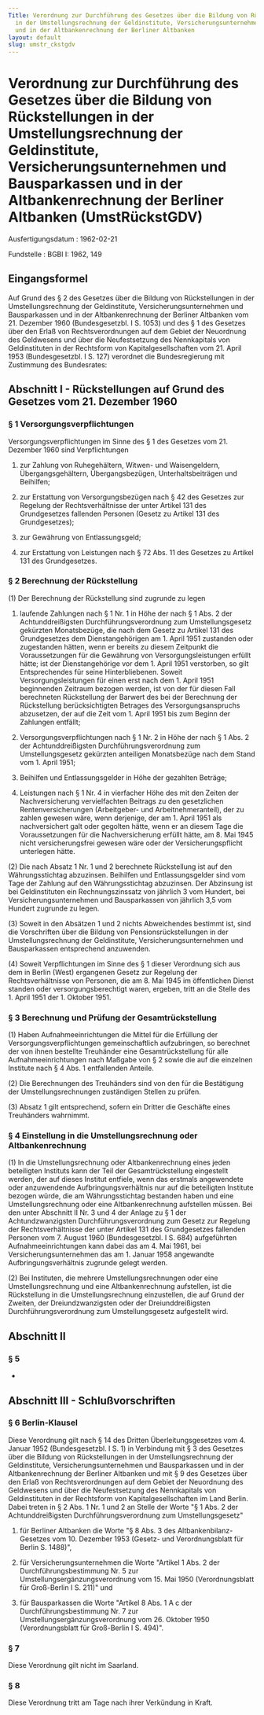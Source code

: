 ```yaml
---
Title: Verordnung zur Durchführung des Gesetzes über die Bildung von Rückstellungen
  in der Umstellungsrechnung der Geldinstitute, Versicherungsunternehmen und Bausparkassen
  und in der Altbankenrechnung der Berliner Altbanken
layout: default
slug: umstr_ckstgdv
---
```


# Verordnung zur Durchführung des Gesetzes über die Bildung von Rückstellungen in der Umstellungsrechnung der Geldinstitute, Versicherungsunternehmen und Bausparkassen und in der Altbankenrechnung der Berliner Altbanken (UmstRückstGDV)

Ausfertigungsdatum
:   1962-02-21

Fundstelle
:   BGBl I: 1962, 149



## Eingangsformel

Auf Grund des § 2 des Gesetzes über die Bildung von Rückstellungen in
der Umstellungsrechnung der Geldinstitute, Versicherungsunternehmen
und Bausparkassen und in der Altbankenrechnung der Berliner Altbanken
vom 21. Dezember 1960 (Bundesgesetzbl. I S. 1053) und des § 1 des
Gesetzes über den Erlaß von Rechtsverordnungen auf dem Gebiet der
Neuordnung des Geldwesens und über die Neufestsetzung des Nennkapitals
von Geldinstituten in der Rechtsform von Kapitalgesellschaften vom 21.
April 1953 (Bundesgesetzbl. I S. 127) verordnet die Bundesregierung
mit Zustimmung des Bundesrates:


## Abschnitt I - Rückstellungen auf Grund des Gesetzes vom 21. Dezember 1960



### § 1 Versorgungsverpflichtungen

Versorgungsverpflichtungen im Sinne des § 1 des Gesetzes vom 21.
Dezember 1960 sind Verpflichtungen

1.  zur Zahlung von Ruhegehältern, Witwen- und Waisengeldern,
    Übergangsgehältern, Übergangsbezügen, Unterhaltsbeiträgen und
    Beihilfen;


2.  zur Erstattung von Versorgungsbezügen nach § 42 des Gesetzes zur
    Regelung der Rechtsverhältnisse der unter Artikel 131 des
    Grundgesetzes fallenden Personen (Gesetz zu Artikel 131 des
    Grundgesetzes);


3.  zur Gewährung von Entlassungsgeld;


4.  zur Erstattung von Leistungen nach § 72 Abs. 11 des Gesetzes zu
    Artikel 131 des Grundgesetzes.





### § 2 Berechnung der Rückstellung

(1) Der Berechnung der Rückstellung sind zugrunde zu legen

1.  laufende Zahlungen nach § 1 Nr. 1 in Höhe der nach § 1 Abs. 2 der
    Achtunddreißigsten Durchführungsverordnung zum Umstellungsgesetz
    gekürzten Monatsbezüge, die nach dem Gesetz zu Artikel 131 des
    Grundgesetzes dem Dienstangehörigen am 1. April 1951 zustanden oder
    zugestanden hätten, wenn er bereits zu diesem Zeitpunkt die
    Voraussetzungen für die Gewährung von Versorgungsleistungen erfüllt
    hätte; ist der Dienstangehörige vor dem 1. April 1951 verstorben, so
    gilt Entsprechendes für seine Hinterbliebenen. Soweit
    Versorgungsleistungen für einen erst nach dem 1. April 1951
    beginnenden Zeitraum bezogen werden, ist von der für diesen Fall
    berechneten Rückstellung der Barwert des bei der Berechnung der
    Rückstellung berücksichtigten Betrages des Versorgungsanspruchs
    abzusetzen, der auf die Zeit vom 1. April 1951 bis zum Beginn der
    Zahlungen entfällt;


2.  Versorgungsverpflichtungen nach § 1 Nr. 2 in Höhe der nach § 1 Abs. 2
    der Achtunddreißigsten Durchführungsverordnung zum Umstellungsgesetz
    gekürzten anteiligen Monatsbezüge nach dem Stand vom 1. April 1951;


3.  Beihilfen und Entlassungsgelder in Höhe der gezahlten Beträge;


4.  Leistungen nach § 1 Nr. 4 in vierfacher Höhe des mit den Zeiten der
    Nachversicherung vervielfachten Beitrags zu den gesetzlichen
    Rentenversicherungen (Arbeitgeber- und Arbeitnehmeranteil), der zu
    zahlen gewesen wäre, wenn derjenige, der am 1. April 1951 als
    nachversichert galt oder gegolten hätte, wenn er an diesem Tage die
    Voraussetzungen für die Nachversicherung erfüllt hätte, am 8. Mai 1945
    nicht versicherungsfrei gewesen wäre oder der Versicherungspflicht
    unterlegen hätte.




(2) Die nach Absatz 1 Nr. 1 und 2 berechnete Rückstellung ist auf den
Währungsstichtag abzuzinsen. Beihilfen und Entlassungsgelder sind vom
Tage der Zahlung auf den Währungsstichtag abzuzinsen. Der Abzinsung
ist bei Geldinstituten ein Rechnungszinssatz von jährlich 3 vom
Hundert, bei Versicherungsunternehmen und Bausparkassen von jährlich
3,5 vom Hundert zugrunde zu legen.

(3) Soweit in den Absätzen 1 und 2 nichts Abweichendes bestimmt ist,
sind die Vorschriften über die Bildung von Pensionsrückstellungen in
der Umstellungsrechnung der Geldinstitute, Versicherungsunternehmen
und Bausparkassen entsprechend anzuwenden.

(4) Soweit Verpflichtungen im Sinne des § 1 dieser Verordnung sich aus
dem in Berlin (West) ergangenen Gesetz zur Regelung der
Rechtsverhältnisse von Personen, die am 8. Mai 1945 im öffentlichen
Dienst standen oder versorgungsberechtigt waren, ergeben, tritt an die
Stelle des 1. April 1951 der 1. Oktober 1951.


### § 3 Berechnung und Prüfung der Gesamtrückstellung

(1) Haben Aufnahmeeinrichtungen die Mittel für die Erfüllung der
Versorgungsverpflichtungen gemeinschaftlich aufzubringen, so berechnet
der von ihnen bestellte Treuhänder eine Gesamtrückstellung für alle
Aufnahmeeinrichtungen nach Maßgabe von § 2 sowie die auf die einzelnen
Institute nach § 4 Abs. 1 entfallenden Anteile.

(2) Die Berechnungen des Treuhänders sind von den für die Bestätigung
der Umstellungsrechnungen zuständigen Stellen zu prüfen.

(3) Absatz 1 gilt entsprechend, sofern ein Dritter die Geschäfte eines
Treuhänders wahrnimmt.


### § 4 Einstellung in die Umstellungsrechnung oder Altbankenrechnung

(1) In die Umstellungsrechnung oder Altbankenrechnung eines jeden
beteiligten Instituts kann der Teil der Gesamtrückstellung eingestellt
werden, der auf dieses Institut entfiele, wenn das erstmals
angewendete oder anzuwendende Aufbringungsverhältnis nur auf die
beteiligten Institute bezogen würde, die am Währungsstichtag bestanden
haben und eine Umstellungsrechnung oder eine Altbankenrechnung
aufstellen müssen. Bei den unter Abschnitt II Nr. 3 und 4 der Anlage
zu § 1 der Achtundzwanzigsten Durchführungsverordnung zum Gesetz zur
Regelung der Rechtsverhältnisse der unter Artikel 131 des
Grundgesetzes fallenden Personen vom 7. August 1960 (Bundesgesetzbl. I
S. 684) aufgeführten Aufnahmeeinrichtungen kann dabei das am 4. Mai
1961, bei Versicherungsunternehmen das am 1. Januar 1958 angewandte
Aufbringungsverhältnis zugrunde gelegt werden.

(2) Bei Instituten, die mehrere Umstellungsrechnungen oder eine
Umstellungsrechnung und eine Altbankenrechnung aufstellen, ist die
Rückstellung in die Umstellungsrechnung einzustellen, die auf Grund
der Zweiten, der Dreiundzwanzigsten oder der Dreiunddreißigsten
Durchführungsverordnung zum Umstellungsgesetz aufgestellt wird.


## Abschnitt II



### § 5

-


## Abschnitt III - Schlußvorschriften



### § 6 Berlin-Klausel

Diese Verordnung gilt nach § 14 des Dritten Überleitungsgesetzes vom
4\. Januar 1952 (Bundesgesetzbl. I S. 1) in Verbindung mit § 3 des
Gesetzes über die Bildung von Rückstellungen in der
Umstellungsrechnung der Geldinstitute, Versicherungsunternehmen und
Bausparkassen und in der Altbankenrechnung der Berliner Altbanken und
mit § 9 des Gesetzes über den Erlaß von Rechtsverordnungen auf dem
Gebiet der Neuordnung des Geldwesens und über die Neufestsetzung des
Nennkapitals von Geldinstituten in der Rechtsform von
Kapitalgesellschaften im Land Berlin. Dabei treten in § 2 Abs. 1 Nr. 1
und 2 an Stelle der Worte "§ 1 Abs. 2 der Achtunddreißigsten
Durchführungsverordnung zum Umstellungsgesetz"

1.  für Berliner Altbanken die Worte "§ 8 Abs. 3 des Altbankenbilanz-
    Gesetzes vom 10. Dezember 1953 (Gesetz- und Verordnungsblatt für
    Berlin S. 1488)",


2.  für Versicherungsunternehmen die Worte "Artikel 1 Abs. 2 der
    Durchführungsbestimmung Nr. 5 zur Umstellungsergänzungsverordnung vom
    15\. Mai 1950 (Verordnungsblatt für Groß-Berlin I S. 211)" und


3.  für Bausparkassen die Worte "Artikel 8 Abs. 1 A c der
    Durchführungsbestimmung Nr. 7 zur Umstellungsergänzungsverordnung vom
    26\. Oktober 1950 (Verordnungsblatt für Groß-Berlin I S. 494)".





### § 7

Diese Verordnung gilt nicht im Saarland.


### § 8

Diese Verordnung tritt am Tage nach ihrer Verkündung in Kraft.

